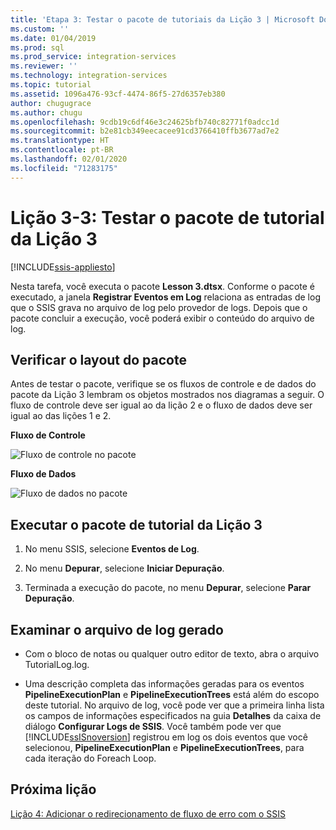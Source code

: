 ```yaml
---
title: 'Etapa 3: Testar o pacote de tutoriais da Lição 3 | Microsoft Docs'
ms.custom: ''
ms.date: 01/04/2019
ms.prod: sql
ms.prod_service: integration-services
ms.reviewer: ''
ms.technology: integration-services
ms.topic: tutorial
ms.assetid: 1096a476-93cf-4474-86f5-27d6357eb380
author: chugugrace
ms.author: chugu
ms.openlocfilehash: 9cdb19c6df46e3c24625bfb740c82771f0adcc1d
ms.sourcegitcommit: b2e81cb349eecacee91cd3766410ffb3677ad7e2
ms.translationtype: HT
ms.contentlocale: pt-BR
ms.lasthandoff: 02/01/2020
ms.locfileid: "71283175"
---
```

# <a name="lesson-3-3-test-the-lesson-3-tutorial-package"></a>Lição 3-3: Testar o pacote de tutorial da Lição 3

[!INCLUDE[ssis-appliesto](../includes/ssis-appliesto-ssvrpluslinux-asdb-asdw-xxx.md)]



Nesta tarefa, você executa o pacote **Lesson 3.dtsx**. Conforme o pacote é executado, a janela **Registrar Eventos em Log** relaciona as entradas de log que o SSIS grava no arquivo de log pelo provedor de logs. Depois que o pacote concluir a execução, você poderá exibir o conteúdo do arquivo de log.  
  
## <a name="check-the-package-layout"></a>Verificar o layout do pacote  
Antes de testar o pacote, verifique se os fluxos de controle e de dados do pacote da Lição 3 lembram os objetos mostrados nos diagramas a seguir. O fluxo de controle deve ser igual ao da lição 2 e o fluxo de dados deve ser igual ao das lições 1 e 2.  
  
**Fluxo de Controle**  
  
![Fluxo de controle no pacote](../integration-services/media/task4lesson2control.gif "Fluxo de controle no pacote")  
  
**Fluxo de Dados**  
  
![Fluxo de dados no pacote](../integration-services/media/task9lesson1data.gif "Fluxo de dados no pacote")  
  
## <a name="run-the-lesson-3-tutorial-package"></a>Executar o pacote de tutorial da Lição 3  
  
1.  No menu SSIS, selecione **Eventos de Log**.  
  
2.  No menu **Depurar**, selecione **Iniciar Depuração**.  
  
3.  Terminada a execução do pacote, no menu **Depurar**, selecione **Parar Depuração**.  
  
## <a name="examine-the-generated-log-file"></a>Examinar o arquivo de log gerado  
  
-   Com o bloco de notas ou qualquer outro editor de texto, abra o arquivo TutorialLog.log.  
  
-   Uma descrição completa das informações geradas para os eventos **PipelineExecutionPlan** e **PipelineExecutionTrees** está além do escopo deste tutorial.  No arquivo de log, você pode ver que a primeira linha lista os campos de informações especificados na guia **Detalhes** da caixa de diálogo **Configurar Logs de SSIS**. Você também pode ver que [!INCLUDE[ssISnoversion](../includes/ssisnoversion-md.md)] registrou em log os dois eventos que você selecionou, **PipelineExecutionPlan** e **PipelineExecutionTrees**, para cada iteração do Foreach Loop.  
  
## <a name="next-lesson"></a>Próxima lição  
[Lição 4: Adicionar o redirecionamento de fluxo de erro com o SSIS](../integration-services/lesson-4-add-error-flow-redirection-with-ssis.md)  
  
  
  
